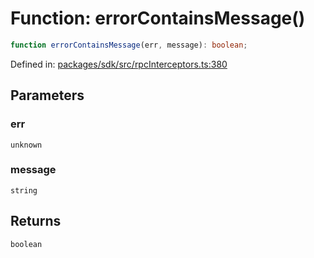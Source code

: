 # Function: errorContainsMessage()

```ts
function errorContainsMessage(err, message): boolean;
```

Defined in: [packages/sdk/src/rpcInterceptors.ts:380](https://github.com/towns-protocol/towns/blob/0db1fd0ac7258e8db8cedfb6183e8eade8284fa1/packages/sdk/src/rpcInterceptors.ts#L380)

## Parameters

### err

`unknown`

### message

`string`

## Returns

`boolean`
